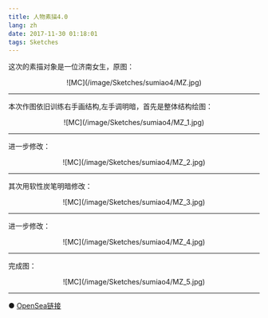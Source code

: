 ```yaml
---
title: 人物素描4.0
lang: zh
date: 2017-11-30 01:18:01
tags: Sketches
---
```


这次的素描对象是一位济南女生，原图：

<center>![MC](/image/Sketches/sumiao4/MZ.jpg)</center>

----------------------------------------  

本次作图依旧训练右手画结构,左手调明暗，首先是整体结构绘图：

<center>![MC](/image/Sketches/sumiao4/MZ_1.jpg)</center>

----------------------------------------  

进一步修改：

<center>![MC](/image/Sketches/sumiao4/MZ_2.jpg)</center>

----------------------------------------  

其次用软性炭笔明暗修改：

<center>![MC](/image/Sketches/sumiao4/MZ_3.jpg)</center>

----------------------------------------  

进一步修改：

<center>![MC](/image/Sketches/sumiao4/MZ_4.jpg)</center>

----------------------------------------  

完成图：

<center>![MC](/image/Sketches/sumiao4/MZ_5.jpg)</center>

----------------------------------------  

● [OpenSea链接](https://opensea.io/assets/0x495f947276749ce646f68ac8c248420045cb7b5e/5538608732828411082250453030091092578936762873171210564831323228036883546113 "The Girl Who Is Makeuping")

<nft-card
contractAddress="0x495f947276749ce646f68ac8c248420045cb7b5e"
tokenId="5538608732828411082250453030091092578936762873171210564831323228036883546113">
</nft-card>
<script src="https://unpkg.com/embeddable-nfts/dist/nft-card.min.js"></script>

